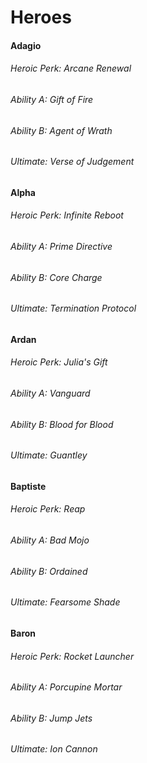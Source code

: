 # Heroes

#### Adagio

###### Heroic Perk: Arcane Renewal

###### Ability A: Gift of Fire

###### Ability B: Agent of Wrath

###### Ultimate: Verse of Judgement

#### Alpha

###### Heroic Perk: Infinite Reboot

###### Ability A: Prime Directive

###### Ability B: Core Charge

###### Ultimate: Termination Protocol

#### Ardan

###### Heroic Perk: Julia's Gift

###### Ability A: Vanguard

###### Ability B: Blood for Blood

###### Ultimate: Guantley

#### Baptiste

###### Heroic Perk: Reap

###### Ability A: Bad Mojo

###### Ability B: Ordained

###### Ultimate: Fearsome Shade

#### Baron

###### Heroic Perk: Rocket Launcher

###### Ability A: Porcupine Mortar

###### Ability B: Jump Jets

###### Ultimate: Ion Cannon





